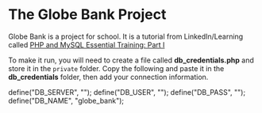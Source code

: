 # The Globe Bank Project

Globe Bank is a project for school. It is a tutorial from LinkedIn/Learning called [PHP and MySQL Essential Training: Part I ](https://www.linkedin.com/learning/php-with-mysql-essential-training-1-the-basics/welcome?u=57691225)

To make it run, you will need to create a file called **db_credentials.php** and store it in the `private` folder. Copy the following and paste it in the **db_credentials** folder, then add your connection information.

define("DB_SERVER", "");
define("DB_USER", "");
define("DB_PASS", "");
define("DB_NAME", "globe_bank");
